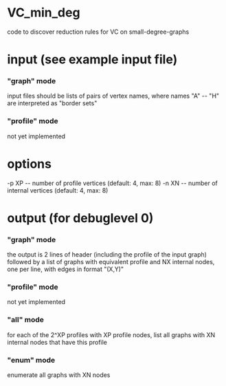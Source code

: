 # VC_min_deg
code to discover reduction rules for VC on small-degree-graphs

# input (see example input file)
### "graph" mode
input files should be lists of pairs of vertex names, where names "A" -- "H" are interpreted as "border sets"

### "profile" mode
not yet implemented

# options
-p XP -- number of profile vertices (default: 4, max: 8)
-n XN -- number of internal vertices (default: 4, max: 8)

# output (for debuglevel 0)
### "graph" mode
the output is 2 lines of header (including the profile of the input graph)
followed by a list of graphs with equivalent profile and NX internal nodes, one per line, with edges in format "(X,Y)"
### "profile" mode
not yet implemented
### "all" mode
for each of the 2^XP profiles with XP profile nodes, list all graphs with XN internal nodes that have this profile
### "enum" mode
enumerate all graphs with XN nodes
